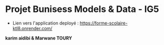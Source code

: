 # Projet Bunisess Models & Data - IG5

- Lien vers l'application deployé : https://forme-scolaire-ktl8.onrender.com/ 

**karim aidibi & Marwane TOURY**